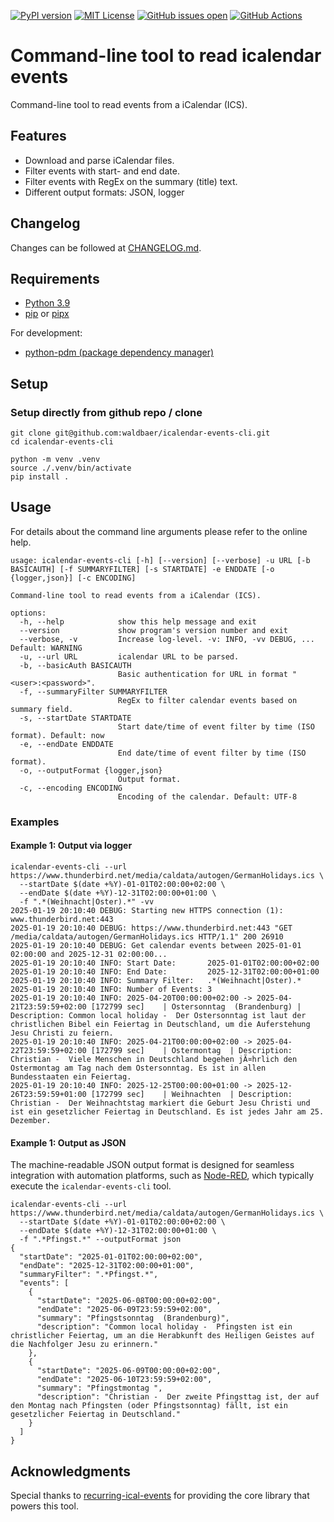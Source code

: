 [![PyPI version](https://badge.fury.io/py/icalendar-events-cli.svg)](https://badge.fury.io/py/icalendar-events-cli)
[![MIT License](https://img.shields.io/github/license/waldbaer/icalendar-events-cli?style=flat-square)](https://opensource.org/licenses/MIT)
[![GitHub issues open](https://img.shields.io/github/issues/waldbaer/icalendar-events-cli?style=flat-square)](https://github.com/waldbaer/icalendar-events-cli/issues)
[![GitHub Actions](https://github.com/waldbaer/icalendar-events-cli/actions/workflows/python-pdm.yml/badge.svg?branch=master)](https://github.com/waldbaer/icalendar-events-cli/actions/workflows/python-pdm.yml)


# Command-line tool to read icalendar events

Command-line tool to read events from a iCalendar (ICS).

## Features ##
- Download and parse iCalendar files.
- Filter events with start- and end date.
- Filter events with RegEx on the summary (title) text.
- Different output formats: JSON, logger

## Changelog
Changes can be followed at [CHANGELOG.md](https://github.com/waldbaer/icalendar-events-cli/blob/master/CHANGELOG.md).

## Requirements ##

 - [Python 3.9](https://www.python.org/)
 - [pip](https://pip.pypa.io/) or [pipx](https://pipx.pypa.io/stable/)

 For development:
 - [python-pdm (package dependency manager)](https://pdm-project.org/)

## Setup

### Setup directly from github repo / clone
```
git clone git@github.com:waldbaer/icalendar-events-cli.git
cd icalendar-events-cli

python -m venv .venv
source ./.venv/bin/activate
pip install .
```

## Usage

For details about the command line arguments please refer to the online help.

```
usage: icalendar-events-cli [-h] [--version] [--verbose] -u URL [-b BASICAUTH] [-f SUMMARYFILTER] [-s STARTDATE] -e ENDDATE [-o {logger,json}] [-c ENCODING]

Command-line tool to read events from a iCalendar (ICS).

options:
  -h, --help            show this help message and exit
  --version             show program's version number and exit
  --verbose, -v         Increase log-level. -v: INFO, -vv DEBUG, ... Default: WARNING
  -u, --url URL         icalendar URL to be parsed.
  -b, --basicAuth BASICAUTH
                        Basic authentication for URL in format "<user>:<password>".
  -f, --summaryFilter SUMMARYFILTER
                        RegEx to filter calendar events based on summary field.
  -s, --startDate STARTDATE
                        Start date/time of event filter by time (ISO format). Default: now
  -e, --endDate ENDDATE
                        End date/time of event filter by time (ISO format).
  -o, --outputFormat {logger,json}
                        Output format.
  -c, --encoding ENCODING
                        Encoding of the calendar. Default: UTF-8
```

### Examples

#### Example 1: Output via logger

```
icalendar-events-cli --url https://www.thunderbird.net/media/caldata/autogen/GermanHolidays.ics \
  --startDate $(date +%Y)-01-01T02:00:00+02:00 \
  --endDate $(date +%Y)-12-31T02:00:00+01:00 \
  -f ".*(Weihnacht|Oster).*" -vv
2025-01-19 20:10:40 DEBUG: Starting new HTTPS connection (1): www.thunderbird.net:443
2025-01-19 20:10:40 DEBUG: https://www.thunderbird.net:443 "GET /media/caldata/autogen/GermanHolidays.ics HTTP/1.1" 200 26910
2025-01-19 20:10:40 DEBUG: Get calendar events between 2025-01-01 02:00:00 and 2025-12-31 02:00:00...
2025-01-19 20:10:40 INFO: Start Date:       2025-01-01T02:00:00+02:00
2025-01-19 20:10:40 INFO: End Date:         2025-12-31T02:00:00+01:00
2025-01-19 20:10:40 INFO: Summary Filter:   .*(Weihnacht|Oster).*
2025-01-19 20:10:40 INFO: Number of Events: 3
2025-01-19 20:10:40 INFO: 2025-04-20T00:00:00+02:00 -> 2025-04-21T23:59:59+02:00 [172799 sec]    | Ostersonntag  (Brandenburg) | Description: Common local holiday -  Der Ostersonntag ist laut der christlichen Bibel ein Feiertag in Deutschland, um die Auferstehung Jesu Christi zu feiern.
2025-01-19 20:10:40 INFO: 2025-04-21T00:00:00+02:00 -> 2025-04-22T23:59:59+02:00 [172799 sec]    | Ostermontag  | Description: Christian -  Viele Menschen in Deutschland begehen jÃ¤hrlich den Ostermontag am Tag nach dem Ostersonntag. Es ist in allen Bundesstaaten ein Feiertag.
2025-01-19 20:10:40 INFO: 2025-12-25T00:00:00+01:00 -> 2025-12-26T23:59:59+01:00 [172799 sec]    | Weihnachten  | Description: Christian -  Der Weihnachtstag markiert die Geburt Jesu Christi und ist ein gesetzlicher Feiertag in Deutschland. Es ist jedes Jahr am 25. Dezember.
```

#### Example 1: Output as JSON

The machine-readable JSON output format is designed for seamless integration with automation platforms, such as [Node-RED](https://nodered.org/), which typically execute the `icalendar-events-cli` tool.

```
icalendar-events-cli --url https://www.thunderbird.net/media/caldata/autogen/GermanHolidays.ics \
  --startDate $(date +%Y)-01-01T02:00:00+02:00 \
  --endDate $(date +%Y)-12-31T02:00:00+01:00 \
  -f ".*Pfingst.*" --outputFormat json
{
  "startDate": "2025-01-01T02:00:00+02:00",
  "endDate": "2025-12-31T02:00:00+01:00",
  "summaryFilter": ".*Pfingst.*",
  "events": [
    {
      "startDate": "2025-06-08T00:00:00+02:00",
      "endDate": "2025-06-09T23:59:59+02:00",
      "summary": "Pfingstsonntag  (Brandenburg)",
      "description": "Common local holiday -  Pfingsten ist ein christlicher Feiertag, um an die Herabkunft des Heiligen Geistes auf die Nachfolger Jesu zu erinnern."
    },
    {
      "startDate": "2025-06-09T00:00:00+02:00",
      "endDate": "2025-06-10T23:59:59+02:00",
      "summary": "Pfingstmontag ",
      "description": "Christian -  Der zweite Pfingsttag ist, der auf den Montag nach Pfingsten (oder Pfingstsonntag) fällt, ist ein gesetzlicher Feiertag in Deutschland."
    }
  ]
}
```

## Acknowledgments
Special thanks to [recurring-ical-events](https://github.com/niccokunzmann/python-recurring-ical-events) for providing
the core library that powers this tool.

